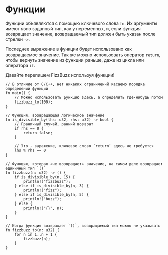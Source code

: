 # Функции

Функции объявляются с помощью ключевого слова `fn`. Их аргументы имеют явно заданный тип,
как у переменных, и, если функция возвращает значение,
возвращаемый тип должен быть указан после стрелки `->`.

Последнее выражение в функции будет использовано как возвращаемое значение.
Так же можно использовать оператор `return`, чтобы вернуть значение из функции раньше,
даже из цикла или оператора `if`.

Давайте перепишем FizzBuzz используя функции!

```rust,editable
// В отличие от С/С++, нет никаких ограничений касаемо порядка определений функций
fn main() {
    // Можно использовать функцию здесь, а определить где-нибудь потом
    fizzbuzz_to(100);
}

// Функция, возвращающая логическое значение
fn is_divisible_by(lhs: u32, rhs: u32) -> bool {
    // Граничный случай, ранний возврат
    if rhs == 0 {
        return false;
    }

    // Это - выражение, ключевое слово `return` здесь не требуется
    lhs % rhs == 0
}

// Функция, которая «не возвращает» значение, на самом деле возвращает единичный тип `()`
fn fizzbuzz(n: u32) -> () {
    if is_divisible_by(n, 15) {
        println!("fizzbuzz");
    } else if is_divisible_by(n, 3) {
        println!("fizz");
    } else if is_divisible_by(n, 5) {
        println!("buzz");
    } else {
        println!("{}", n);
    }
}

// Когда функция возвращает `()`, возвращаемый тип можно не указывать
fn fizzbuzz_to(n: u32) {
    for n in 1..n + 1 {
        fizzbuzz(n);
    }
}
```
